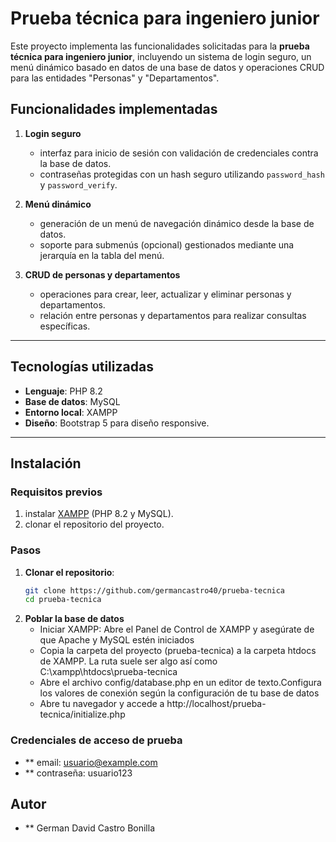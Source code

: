 # Prueba técnica para ingeniero junior

Este proyecto implementa las funcionalidades solicitadas para la **prueba técnica para ingeniero junior**, incluyendo un sistema de login seguro, un menú dinámico basado en datos de una base de datos y operaciones CRUD para las entidades "Personas" y "Departamentos".

## Funcionalidades implementadas

1. **Login seguro**
   - interfaz para inicio de sesión con validación de credenciales contra la base de datos.
   - contraseñas protegidas con un hash seguro utilizando `password_hash` y `password_verify`.

2. **Menú dinámico**
   - generación de un menú de navegación dinámico desde la base de datos.
   - soporte para submenús (opcional) gestionados mediante una jerarquía en la tabla del menú.

3. **CRUD de personas y departamentos**
   - operaciones para crear, leer, actualizar y eliminar personas y departamentos.
   - relación entre personas y departamentos para realizar consultas específicas.

---

## Tecnologías utilizadas

- **Lenguaje**: PHP 8.2
- **Base de datos**: MySQL
- **Entorno local**: XAMPP
- **Diseño**: Bootstrap 5 para diseño responsive.

---

## Instalación

### Requisitos previos

1. instalar [XAMPP](https://www.apachefriends.org/index.html) (PHP 8.2 y MySQL).
2. clonar el repositorio del proyecto.

### Pasos

1. **Clonar el repositorio**:
   ```bash
   git clone https://github.com/germancastro40/prueba-tecnica
   cd prueba-tecnica 
   ```
2. **Poblar la base de datos**
    - Iniciar XAMPP: Abre el Panel de Control de XAMPP y asegúrate de que Apache y MySQL estén iniciados
    - Copia la carpeta del proyecto (prueba-tecnica) a la carpeta htdocs de XAMPP. La ruta suele ser algo así como C:\xampp\htdocs\prueba-tecnica
    - Abre el archivo config/database.php en un editor de texto.Configura los valores de conexión según la configuración de tu base de datos
    - Abre tu navegador y accede a http://localhost/prueba-tecnica/initialize.php

### Credenciales de acceso de prueba
- ** email: usuario@example.com
- ** contraseña: usuario123 


## Autor
- ** German David Castro Bonilla
